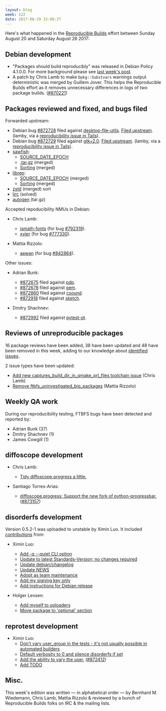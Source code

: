 ```yaml
---
layout: blog
week: 122
date: 2017-08-29 15:08:27
---
```


Here's what happened in the [Reproducible Builds](https://reproducible-builds.org) effort between Sunday August 20 and Saturday August 26 2017:

Debian development
------------------

* "Packages should build reproducibly" was released in Debian Policy 4.1.0.0.
  For more background please see [last week's post](https://reproducible.alioth.debian.org/blog/posts/119).
* A patch by Chris Lamb to make `Dpkg::Substvars` warnings output deterministic was merged by Guillem Jover. This helps the Reproducible Builds effort as it removes unnecessary differences in logs of two package builds. (<a href="https://bugs.debian.org/870221">#870221</a>)

Packages reviewed and fixed, and bugs filed
-------------------------------------------

Forwarded upstream:

* Debian bug <a href="https://bugs.debian.org/872728">#872728</a> filed against <a href="https://tracker.debian.org/pkg/desktop-file-utils">desktop-file-utils</a>. [Filed upstream](https://bugs.freedesktop.org/show_bug.cgi?id=102320). (lamby, via a [reproducibility issue in Tails](https://labs.riseup.net/code/issues/13439)).
* Debian bug <a href="https://bugs.debian.org/872729">#872729</a> filed against <a href="https://tracker.debian.org/pkg/gtk+2.0">gtk+2.0</a>. [Filed upstream](https://bugzilla.gnome.org/show_bug.cgi?id=786528). (lamby, via a [reproducibility issue in Tails](https://labs.riseup.net/code/issues/13440)).
* [sawfish](https://github.com/SawfishWM/sawfish):
  * [SOURCE\_DATE\_EPOCH](https://github.com/SawfishWM/sawfish/pull/29)
  * [.tar.gz](https://github.com/SawfishWM/sawfish/pull/30) (merged)
  * [Sorting](https://github.com/SawfishWM/sawfish/pull/32) (merged)
* [librep](https://github.com/SawfishWM/librep):
  * [SOURCE\_DATE\_EPOCH](https://github.com/SawfishWM/librep/pull/11) (merged)
  * [Sorting](https://github.com/SawfishWM/librep/pull/12) (merged)
* [zstd](https://github.com/facebook/zstd/pull/818) (merged) sort
* [lirc](https://sourceforge.net/p/lirc/tickets/301/) (solved)
* [autogen](https://sourceforge.net/p/autogen/bugs/182/) (tar.gz)


Accepted repoducibility NMUs in Debian:

* Chris Lamb:
  * <a href="https://tracker.debian.org/pkg/jsmath-fonts">jsmath-fonts</a> (for bug <a href="https://bugs.debian.org/792319">#792319</a>).
  * <a href="https://tracker.debian.org/pkg/xvier">xvier</a> (for bug <a href="https://bugs.debian.org/777330">#777330</a>).

* Mattia Rizzolo:
  * <a href="https://tracker.debian.org/pkg/aewan">aewan</a> (for bug <a href="https://bugs.debian.org/842864">#842864</a>).


Other issues:

* Adrian Bunk:
  * <a href="https://bugs.debian.org/872675">#872675</a> filed against <a href="https://tracker.debian.org/pkg/pdp">pdp</a>.
  * <a href="https://bugs.debian.org/872678">#872678</a> filed against <a href="https://tracker.debian.org/pkg/gem">gem</a>.
  * <a href="https://bugs.debian.org/872860">#872860</a> filed against <a href="https://tracker.debian.org/pkg/csound">csound</a>.
  * <a href="https://bugs.debian.org/872918">#872918</a> filed against <a href="https://tracker.debian.org/pkg/sketch">sketch</a>.

* Dmitry Shachnev:
  * <a href="https://bugs.debian.org/872992">#872992</a> filed against <a href="https://tracker.debian.org/pkg/pytest-qt">pytest-qt</a>.


Reviews of unreproducible packages
----------------------------------

16 package reviews have been added, 38 have been updated and 48 have been removed in this week,
adding to our knowledge about [identified issues](https://tests.reproducible-builds.org/debian/index_issues.html).

2 issue types have been updated:

- [Add new captures\_build\_dir\_in\_qmake\_prl\_files toolchain issue](https://anonscm.debian.org/git/reproducible/notes.git/commit/?id=788068a4) (Chris Lamb)
- [Remove ftbfs\_uninvestigated\_big\_packages](https://anonscm.debian.org/git/reproducible/notes.git/commit/?id=c3424068) (Mattia Rizzolo)

Weekly QA work
--------------

During our reproducibility testing, FTBFS bugs have been detected and reported by:

 - Adrian Bunk (37)
 - Dmitry Shachnev (1)
 - James Cowgill (1)

diffoscope development
----------------------

- Chris Lamb:
  - [Tidy diffoscope.progress a little.](https://anonscm.debian.org/git/reproducible/diffoscope.git/commit/?id=355ea40)

- Santiago Torres-Arias:
  - [diffoscope.progress: Support the new fork of python-progressbar.](https://anonscm.debian.org/git/reproducible/diffoscope.git/commit/?id=8e17615) (<a href="https://bugs.debian.org/873157">#873157</a>)


disorderfs development
----------------------

Version 0.5.2-1 was uploaded to unstable by Ximin Luo. It included [contributions](https://anonscm.debian.org/git/reproducible/disorderfs.git/log/?h=debian/0.5.2-1) from:

- Ximin Luo:
  - [Add -q,--quiet CLI option](https://anonscm.debian.org/git/reproducible/disorderfs.git/commit/?id=b60c37d)
  - [Update to latest Standards-Version; no changes required](https://anonscm.debian.org/git/reproducible/disorderfs.git/commit/?id=f41eced)
  - [Update debian/changelog](https://anonscm.debian.org/git/reproducible/disorderfs.git/commit/?id=25abd62)
  - [Update NEWS](https://anonscm.debian.org/git/reproducible/disorderfs.git/commit/?id=e98f7f6)
  - [Adopt as team maintenance](https://anonscm.debian.org/git/reproducible/disorderfs.git/commit/?id=6d601bc)
  - [Add my signing key only](https://anonscm.debian.org/git/reproducible/disorderfs.git/commit/?id=a6f2036)
  - [Add instructions for Debian release](https://anonscm.debian.org/git/reproducible/disorderfs.git/commit/?id=9b8a899)

- Holger Levsen:
  - [Add myself to uploaders](https://anonscm.debian.org/git/reproducible/disorderfs.git/commit/?id=617fd25)
  - [Move package to 'optional' section](https://anonscm.debian.org/git/reproducible/disorderfs.git/commit/?id=bed125e)

reprotest development
---------------------

- Ximin Luo:
  - [Don't vary user\_group in the tests - it's not usually possible in automated builders](https://anonscm.debian.org/git/reproducible/reprotest.git/commit/?id=977181f)
  - [Default verbosity to 0 and silence disorderfs if set](https://anonscm.debian.org/git/reproducible/reprotest.git/commit/?id=18cfbdb)
  - [Add the ability to vary the user.](https://anonscm.debian.org/git/reproducible/reprotest.git/commit/?id=15d986f) (<a href="https://bugs.debian.org/872412">#872412</a>)
  - [Add TODO](https://anonscm.debian.org/git/reproducible/reprotest.git/commit/?id=1a32c2f)


Misc.
-----

This week's edition was written — in alphabetical order — by Bernhard M. Wiedemann, Chris Lamb, Mattia Rizzolo & reviewed by a bunch of Reproducible Builds folks on IRC & the mailing lists.
